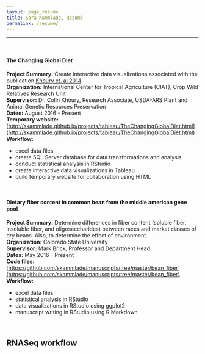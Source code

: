 ```yaml
---
layout: page_resume
title: Sara Kammlade, Résumé
permalink: /resume/
---
```

***
<br/>

#### The Changing Global Diet
**Project Summary:**  Create interactive data visualizations associated with the publication [Khoury et. al 2014](http://dx.doi.org/10.1073/pnas.1313490111).  
**Organization:** International Center for Tropical Agriculture (CIAT), Crop Wild Relatives Research Unit  
**Supervisor:** Dr. Colin Khoury, Research Associate, USDA-ARS Plant and Animal Genetic Resources Preservation  
**Dates:** August 2016 - Present  
**Temporary website:** [http://skammlade.github.io/projects/tableau/TheChangingGlobalDiet.html](http://skammlade.github.io/projects/tableau/TheChangingGlobalDiet.html) 
**Workflow:**

* excel data files  
* create SQL Server database for data transformations and analysis   
* conduct statistical analysis in RStudio   
* create interactive data visualizations in Tableau   
* build temporary website for collaboration using HTML    

<br/>

#### Dietary fiber content in common bean from the middle american gene pool   
**Project Summary:** Determine differences in fiber content (soluble fiber, insoluble fiber, and oligosaccharides) between races and market classes of dry beans. Also, to determine the effect of environment.    
**Organization:** Colorado State University   
**Supervisor:** Mark Brick, Professor and Department Head   
**Dates:** May 2016 - Present   
**Code files:** [https://github.com/skammlade/manuscripts/tree/master/bean_fiber](https://github.com/skammlade/manuscripts/tree/master/bean_fiber)   
**Workflow:**   

* excel data files
* statistical analysis in RStudio
* data visualizations in RStudio using ggplot2
* manuscript writing in RStudio using R Markdown

<br/>

## RNASeq workflow   